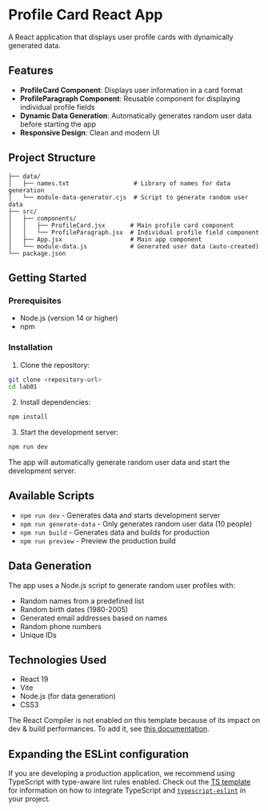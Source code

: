 # Profile Card React App

A React application that displays user profile cards with dynamically generated data.

## Features

- **ProfileCard Component**: Displays user information in a card format
- **ProfileParagraph Component**: Reusable component for displaying individual profile fields
- **Dynamic Data Generation**: Automatically generates random user data before starting the app
- **Responsive Design**: Clean and modern UI

## Project Structure

```
├── data/
│   ├── names.txt                  # Library of names for data generation
│   └── module-data-generator.cjs  # Script to generate random user data
├── src/
│   ├── components/
│   │   ├── ProfileCard.jsx       # Main profile card component
│   │   └── ProfileParagraph.jsx  # Individual profile field component
│   ├── App.jsx                   # Main app component
│   └── module-data.js            # Generated user data (auto-created)
└── package.json
```

## Getting Started

### Prerequisites
- Node.js (version 14 or higher)
- npm

### Installation

1. Clone the repository:
```bash
git clone <repository-url>
cd lab01
```

2. Install dependencies:
```bash
npm install
```

3. Start the development server:
```bash
npm run dev
```

The app will automatically generate random user data and start the development server.

## Available Scripts

- `npm run dev` - Generates data and starts development server
- `npm run generate-data` - Only generates random user data (10 people)
- `npm run build` - Generates data and builds for production
- `npm run preview` - Preview the production build

## Data Generation

The app uses a Node.js script to generate random user profiles with:
- Random names from a predefined list
- Random birth dates (1980-2005)
- Generated email addresses based on names
- Random phone numbers
- Unique IDs

## Technologies Used

- React 19
- Vite
- Node.js (for data generation)
- CSS3

The React Compiler is not enabled on this template because of its impact on dev & build performances. To add it, see [this documentation](https://react.dev/learn/react-compiler/installation).

## Expanding the ESLint configuration

If you are developing a production application, we recommend using TypeScript with type-aware lint rules enabled. Check out the [TS template](https://github.com/vitejs/vite/tree/main/packages/create-vite/template-react-ts) for information on how to integrate TypeScript and [`typescript-eslint`](https://typescript-eslint.io) in your project.
